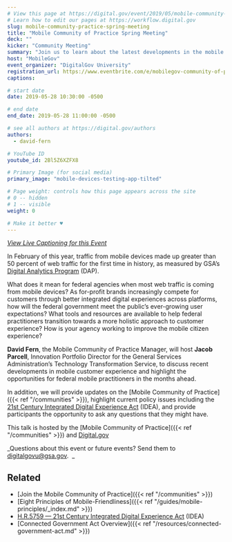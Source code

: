 ```yaml
---
# View this page at https://digital.gov/event/2019/05/mobile-community-practice-spring-meeting
# Learn how to edit our pages at https://workflow.digital.gov
slug: mobile-community-practice-spring-meeting
title: "Mobile Community of Practice Spring Meeting"
deck: ""
kicker: "Community Meeting"
summary: "Join us to learn about the latest developments in the mobile citizen experience. and discuss recent developments and highlight opportunities"
host: "MobileGov"
event_organizer: "DigitalGov University"
registration_url: https://www.eventbrite.com/e/mobilegov-community-of-practice-spring-meeting-registration-62013325526
captions:

# start date
date: 2019-05-28 10:30:00 -0500

# end date
end_date: 2019-05-28 11:00:00 -0500

# see all authors at https://digital.gov/authors
authors:
  - david-fern

# YouTube ID
youtube_id: 2Bl5Z6XZFX8

# Primary Image (for social media)
primary_image: "mobile-devices-testing-app-tilted"

# Page weight: controls how this page appears across the site
# 0 -- hidden
# 1 -- visible
weight: 0

# Make it better ♥
---
```


_[View Live Captioning for this Event](https://www.captionedtext.com/client/event.aspx?EventID=4040414&CustomerID=321)_

In February of this year, traffic from mobile devices made up greater than 50 percent of web traffic for the first time in history, as measured by GSA’s [Digital Analytics Program](https://analytics.usa.gov/) (DAP).

What does it mean for federal agencies when most web traffic is coming from mobile devices? As for-profit brands increasingly compete for customers through better integrated digital experiences across platforms, how will the federal government meet the public’s ever-growing user expectations? What tools and resources are available to help federal practitioners transition towards a more holistic approach to customer experience? How is your agency working to improve the mobile citizen experience?

**David Fern**, the Mobile Community of Practice Manager, will host **Jacob Parcell**, Innovation Portfolio Director for the General Services Administration’s Technology Transformation Service, to discuss recent developments in mobile customer experience and highlight the opportunities for federal mobile practitioners in the months ahead.   

In addition, we will provide updates on the [Mobile Community of Practice]({{< ref "/communities" >}}), highlight current policy issues including the [21st Century Integrated Digital Experience Act](https://www.congress.gov/bill/115th-congress/house-bill/5759/text) (IDEA), and provide participants the opportunity to ask any questions that they might have.

This talk is hosted by the [Mobile Community of Practice]({{< ref "/communities" >}}) and [Digital.gov](https://digital.gov)

_Questions about this event or future events? Send them to [digitalgovu@gsa.gov](mailto:digitalgovu@gsa.gov).  _


## Related

- [Join the Mobile Community of Practice]({{< ref "/communities" >}})
- [Eight Principles of Mobile-Friendliness]({{< ref "/guides/mobile-principles/_index.md" >}})
- [H.R.5759 — 21st Century Integrated Digital Experience Act](https://www.congress.gov/bill/115th-congress/house-bill/5759/text) (IDEA)
- [Connected Government Act Overview]({{< ref "/resources/connected-government-act.md" >}})
